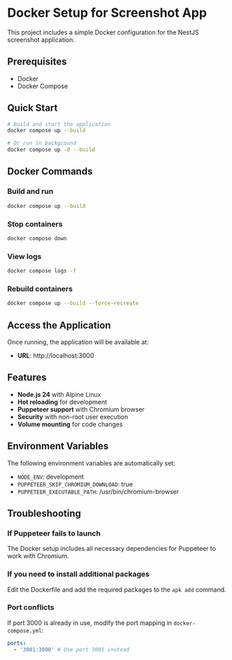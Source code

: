 # Docker Setup for Screenshot App

This project includes a simple Docker configuration for the NestJS screenshot application.

## Prerequisites

- Docker
- Docker Compose

## Quick Start

```bash
# Build and start the application
docker compose up --build

# Or run in background
docker compose up -d --build
```

## Docker Commands

### Build and run

```bash
docker compose up --build
```

### Stop containers

```bash
docker compose down
```

### View logs

```bash
docker compose logs -f
```

### Rebuild containers

```bash
docker compose up --build --force-recreate
```

## Access the Application

Once running, the application will be available at:

- **URL**: http://localhost:3000

## Features

- **Node.js 24** with Alpine Linux
- **Hot reloading** for development
- **Puppeteer support** with Chromium browser
- **Security** with non-root user execution
- **Volume mounting** for code changes

## Environment Variables

The following environment variables are automatically set:

- `NODE_ENV`: development
- `PUPPETEER_SKIP_CHROMIUM_DOWNLOAD`: true
- `PUPPETEER_EXECUTABLE_PATH`: /usr/bin/chromium-browser

## Troubleshooting

### If Puppeteer fails to launch

The Docker setup includes all necessary dependencies for Puppeteer to work with Chromium.

### If you need to install additional packages

Edit the Dockerfile and add the required packages to the `apk add` command.

### Port conflicts

If port 3000 is already in use, modify the port mapping in `docker-compose.yml`:

```yaml
ports:
  - '3001:3000' # Use port 3001 instead
```

